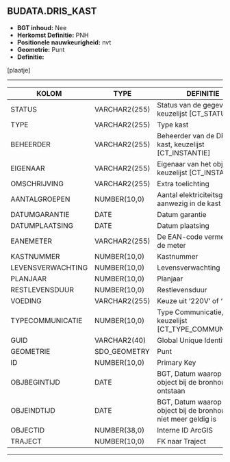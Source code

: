 ﻿## BUDATA.DRIS_KAST


* __BGT inhoud:__ Nee
* __Herkomst Definitie:__ PNH
* __Positionele nauwkeurigheid:__ nvt
* __Geometrie:__ Punt
* __Definitie:__

[plaatje]

***

|KOLOM                           	|TYPE          	|DEFINITIE|
|------                          	|----          	|-----    |
|STATUS                          	|VARCHAR2(255) 	|Status van de gegevens, keuzelijst [CT_STATUS]|
|TYPE                            	|VARCHAR2(255) 	|Type kast|
|BEHEERDER                       	|VARCHAR2(255) 	|Beheerder van de DRIS-kast, keuzelijst [CT_INSTANTIE]|
|EIGENAAR                        	|VARCHAR2(255) 	|Eigenaar van het object, keuzelijst [CT_INSTANTIE]|
|OMSCHRIJVING                    	|VARCHAR2(255) 	|Extra toelichting|
|AANTALGROEPEN                   	|NUMBER(10,0)  	|Aantal elektriciteitsgroepen aanwezig in de kast|
|DATUMGARANTIE                   	|DATE          	|Datum garantie|
|DATUMPLAATSING                  	|DATE          	|Datum plaatsing|
|EANEMETER                       	|VARCHAR2(255) 	|De EAN-code vermeld op de meter|
|KASTNUMMER                      	|NUMBER(10,0)  	|Kastnummer|
|LEVENSVERWACHTING               	|NUMBER(10,0)  	|Levensverwachting|
|PLANJAAR                        	|NUMBER(10,0)  	|Planjaar|
|RESTLEVENSDUUR                  	|NUMBER(10,0)  	|Restlevensduur|
|VOEDING                         	|VARCHAR2(255) 	|Keuze uit ‘220V’ of ‘OV’|
|TYPECOMMUNICATIE                	|NUMBER(10,0)  	|Type Communicatie, keuzelijst [CT_TYPE_COMMUNICATIE]|
|GUID                            	|VARCHAR2(40)  	|Global Unique Identifier|
|GEOMETRIE                       	|SDO_GEOMETRY  	|Punt|
|ID                              	|NUMBER(10,0)  	|Primary Key|
|OBJBEGINTIJD                    	|DATE          	|BGT, Datum waarop het object bij de bronhouder is ontstaan|
|OBJEINDTIJD                     	|DATE          	|BGT, Datum waarop het object bij de bronhouder niet meer geldig is|
|OBJECTID                        	|NUMBER(38,0)   |Interne ID ArcGIS|
|TRAJECT                         	|NUMBER(10,0)  	|FK naar Traject|

***

